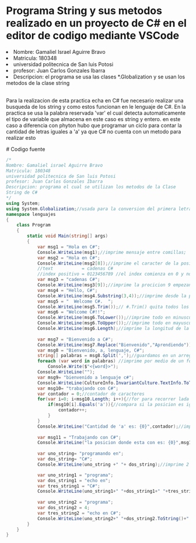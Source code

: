 # Programa String y sus metodos realizado en un proyecto de C# en el editor de codigo mediante VSCode

  <li> Nombre: Gamaliel Israel Aguirre Bravo </li>
  <li> Matricula: 180348 </li>
  <li> universidad politecnica de San luis Potosi </li>
  <li> profesor: Juan Carlos Gonzales Ibarra </li>
  <li> Descripcion: el programa se usa las clases *.Globalization y 
  se usan los metodos de la clase string</li>
    <br>
  <p>Para la realizacion de esta practica echa en C# fue necesario realizar una busqueda de los string y como
  estos funcionan en le lenguaje de C#. En la practica se usa la palabra reservada 'var' el cual detecta 
  automaticamente el tipo de variable que almacena en este caso es string y entero. en este caso a diferencia con 
  phyton hubo que programar un ciclo para contar la cantidad de letras iguales a 'a' ya que C# no cuenta
  con un metodo para realizar esto</p>
  # Codigo fuente

```C#
/*
Nombre: Gamaliel israel Aguirre Bravo
Matricula: 180348
universidad politecnica de San luis Potosi
profesor: Juan Carlos Gonzales Ibarra
Descripcion: programa el cual se utilizan los metodos de la Clase 
String de C#
*/
using System;
using System.Globalization;//usada para la conversion del primera letra en mayuscula
namespace lenguajes
{
    class Program
    {
        static void Main(string[] args)
        {
            var msg1 = "Hola en C#";
            Console.WriteLine(msg1);//imprime mensaje entre comillas;
            var msg2 = "Hola en C#";
            Console.WriteLine(msg2[8]);//imprime el caracter de la posicion indicada empezando en 0
            //text           = cadenas C#
            //index positivo = 0123456789 //el index comienza en 0 y no existe index negativo
            var msg3 = "cadenas C#";
            Console.WriteLine(msg3[9]);//imprime la procicion 9 empezando en 0
            var msg4 = "Hello, C#";
            Console.WriteLine(msg4.Substring(3,4));//imprime desde la pocicion 3 una longitud de 4 caracteres .Substring(startIndex,length)
            var msg5 = "  Welcome C#.  ";
            Console.WriteLine(msg5.Trim());// #.Trim() quita todos los espacios de principio y fin de la cadena actual
            var msg6 = "Welcome C#!!";
            Console.WriteLine(msg6.ToLower());//imprime todo en minusculas
            Console.WriteLine(msg6.ToUpper());//imprime todo en mayusculas
            Console.WriteLine(msg6.Length);//imprime la longitud de la cadena
            
            var msg7 = "Bienvenido a C#";
            Console.WriteLine(msg7.Replace("Bienvenido","Aprendiendo"));//imprime remplazando Bienvenido por aprendiendo
            var msg8 = "Bienvenido, a, lenguaje, C#";
            string[] palabras = msg8.Split(',');//guardamos en un arreglo los valores separados por ','
            foreach (var word in palabras) //imprime por medio de un for each
                Console.Write($"<{word}>");
            Console.WriteLine("");
            var msg9= "bienvenido a lenguaje c#";
            Console.WriteLine(CultureInfo.InvariantCulture.TextInfo.ToTitleCase(msg9));//imprime la primera letra de cada palabra en mayuscula    
            var msg10= "trabajando con C#";
            var contador = 0;//contador de caracteres
            for(var i=0; i<msg10.Length; i++){//for para recorrer lada indice de la cadena
                if(msg10[i].Equals('a')){//compara si la posicion es igual al char indicado
                    contador++;
                }
            }
            Console.WriteLine("Cantidad de 'a' es: {0}",contador);//imprime la cantidad de a en la oracion
            
            var msg11 = "Trabajando con C#";
            Console.WriteLine("la posicion donde esta con es: {0}",msg11.IndexOf("con"));//imprime el index donde se ubica la cadena 'con' 
            
            var uno_string= "programando en";
            var dos_string= "C#";
            Console.WriteLine(uno_string +" "+ dos_string);//imprime 2 cadenas separadas con espacio

            var uno_string1 = "programa";
            var dos_string1 = "echo en";
            var tres_string1 = "C#";
            Console.WriteLine(uno_string1+" "+dos_string1+" "+tres_string1);//imprime 3 cadenas separadas con espacio
            
            var uno_string2 = "programa";
            var dos_string2 = 4;
            var tres_string2 = "echo en C#";
            Console.WriteLine(uno_string2+" "+dos_string2.ToString()+" "+tres_string2);//imprime 2 cadenas y un entero impreso en forma de string
        }
    }
}


```
